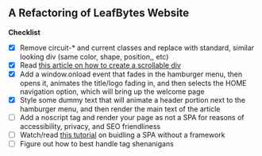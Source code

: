 ## A Refactoring of LeafBytes Website

__Checklist__

- [x] Remove circuit-* and current classes and replace with standard, similar looking div (same color, shape, position,, etc)
- [x] Read [this article on how to create a scrollable div](https://www.positioniseverything.net/html-scrollable-div)
- [x] Add a window.onload event that fades in the hamburger menu, then opens it, animates the title/logo fading in, and then selects the HOME navigation option, which will bring up the welcome page
- [x] Style some dummy text that will animate a header portion next to the hamburger menu, and then render the main text of the article
- [ ] Add a noscript tag and render your page as not a SPA for reasons of accessibility, privacy, and SEO friendliness
- [ ] Watch/read [this tutorial](https://dev.to/thedevdrawer/single-page-application-routing-using-hash-or-url-9jh) on buidling a SPA without a framework
- [ ] Figure out how to best handle <meta> tag shenanigans

